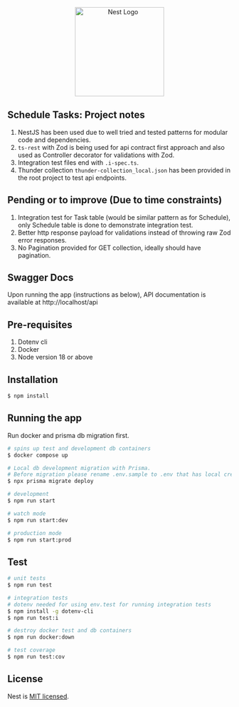 <p align="center">
  <a href="http://nestjs.com/" target="blank"><img src="https://nestjs.com/img/logo-small.svg" width="200" alt="Nest Logo" /></a>
</p>

## Schedule Tasks: Project notes

  1. NestJS has been used due to well tried and tested patterns for modular code and dependencies.
  2. `ts-rest` with Zod is being used for api contract first approach and also used as Controller decorator for validations with Zod.
  3. Integration test files end with `.i-spec.ts`.
  4. Thunder collection `thunder-collection_local.json` has been provided in the root project to test api endpoints.

## Pending or to improve (Due to time constraints)

  1. Integration test for Task table (would be similar pattern as for Schedule), only Schedule table is done to demonstrate integration test.
  2. Better http response payload for validations instead of throwing raw Zod error responses.
  3. No Pagination provided for GET collection, ideally should have pagination.
  
## Swagger Docs

Upon running the app (instructions as below), API documentation is available at http://localhost/api


## Pre-requisites

  1. Dotenv cli
  2. Docker
  3. Node version 18 or above

## Installation

```bash
$ npm install
```

## Running the app
Run docker and prisma db migration first.

```bash
# spins up test and development db containers
$ docker compose up

# Local db development migration with Prisma.
# Before migration please rename .env.sample to .env that has local credentials already set via the Docker containers.
$ npx prisma migrate deploy

# development
$ npm run start

# watch mode
$ npm run start:dev

# production mode
$ npm run start:prod
```

## Test

```bash
# unit tests
$ npm run test

# integration tests
# dotenv needed for using env.test for running integration tests
$ npm install -g dotenv-cli
$ npm run test:i

# destroy docker test and db containers
$ npm run docker:down

# test coverage
$ npm run test:cov
```

## License

Nest is [MIT licensed](LICENSE).
